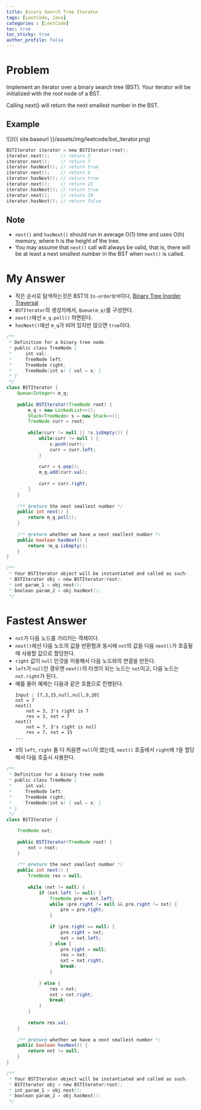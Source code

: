 ```yaml
---
title: Binary Search Tree Iterator
tags: [LeetCode, Java]
categories : [LeetCode]
toc: true
toc_sticky: true
author_profile: false
---
```


# Problem

Implement an iterator over a binary search tree (BST). Your iterator will be initialized with the root node of a BST.

Calling next() will return the next smallest number in the BST.

## Example

![]({{ site.baseurl }}/assets/img/leetcode/bst_iterator.png)

```swift
BSTIterator iterator = new BSTIterator(root);
iterator.next();    // return 3
iterator.next();    // return 7
iterator.hasNext(); // return true
iterator.next();    // return 9
iterator.hasNext(); // return true
iterator.next();    // return 15
iterator.hasNext(); // return true
iterator.next();    // return 20
iterator.hasNext(); // return false
```

## Note

* `next()` and `hasNext()` should run in average O(1) time and uses O(h) memory, where h is the height of the tree.
* You may assume that `next()` call will always be valid, that is, there will be at least a next smallest number in the BST when `next()` is called.

# My Answer
  
* 작은 순서로 탐색하는것은 BST의 `In-order탐색`이다, [Binary Tree Inorder Traversal](binary_tree_inorder_traversal.md) 
* `BSTIterator`의 생성자에서, `Queue(m_q)`를 구성한다.
* `next()`에선 `m_q.poll()` 하면된다.
* `hasNext()`에선 `m_q`가 비어 있지만 않으면 `true`이다.

```java
/**
 * Definition for a binary tree node.
 * public class TreeNode {
 *     int val;
 *     TreeNode left;
 *     TreeNode right;
 *     TreeNode(int x) { val = x; }
 * }
 */
class BSTIterator {
    Queue<Integer> m_q;
    
    public BSTIterator(TreeNode root) {
        m_q = new LinkedList<>();
        Stack<TreeNode> s = new Stack<>();
        TreeNode curr = root;
        
        while(curr != null || !s.isEmpty()) {
            while(curr != null ) {                
                s.push(curr);
                curr = curr.left;
            }
            
            curr = s.pop();
            m_q.add(curr.val);
            
            curr = curr.right;
        }            
    }
    
    /** @return the next smallest number */
    public int next() {
        return m_q.poll();
    }
    
    /** @return whether we have a next smallest number */
    public boolean hasNext() {
        return !m_q.isEmpty();
    }
}

/**
 * Your BSTIterator object will be instantiated and called as such:
 * BSTIterator obj = new BSTIterator(root);
 * int param_1 = obj.next();
 * boolean param_2 = obj.hasNext();
 */
```

# Fastest Answer

* `nxt`가 다음 노드를 가리키는 객체이다.
* `next()`에선 다음 노드의 값을 반환함과 동시에 `nxt`의 값을 다음 `next()`가 호출될때 사용할 값으로 할당한다.
* `right` 값이 `null` 인것을 이용해서 다음 노드와의 연결을 만든다.
* `left`가 `null`인 경우엔 `next()`의 타겟이 되는 노드는 `nxt`이고, 다음 노드는 `nxt.right`가 된다.
* 예를 들어 예제는 다음과 같은 흐름으로 진행된다.
    ```
    Input : [7,3,15,null,null,9,20]
    nxt = 7
    next()
        nxt = 3, 3's right is 7
        res = 3, nxt = 7
    next()
        nxt = 7, 3's right is null
        res = 7, nxt = 15
    ...
    ```
* `3`의 `left`, `right` 둘 다 처음엔 `null`이 였는데, `next()` 호출에서 `right`에 `7`을 할당해서 다음 호출시 사용한다.
  
```java
/**
 * Definition for a binary tree node.
 * public class TreeNode {
 *     int val;
 *     TreeNode left;
 *     TreeNode right;
 *     TreeNode(int x) { val = x; }
 * }
 */
class BSTIterator {

    TreeNode nxt;
    
    public BSTIterator(TreeNode root) {
        nxt = root;
    }
    
    /** @return the next smallest number */
    public int next() {
        TreeNode res = null;
        
        while (nxt != null) {
            if (nxt.left != null) {
                TreeNode pre = nxt.left;
                while (pre.right != null && pre.right != nxt) {
                    pre = pre.right;
                }
                
                if (pre.right == null) {
                    pre.right = nxt;
                    nxt = nxt.left;
                } else {
                    pre.right = null;
                    res = nxt;
                    nxt = nxt.right;
                    break;
                }
                
            } else {
                res = nxt;
                nxt = nxt.right;
                break;
            }
        }
        
        return res.val;
    }
    
    /** @return whether we have a next smallest number */
    public boolean hasNext() {
        return nxt != null;
    }
}

/**
 * Your BSTIterator object will be instantiated and called as such:
 * BSTIterator obj = new BSTIterator(root);
 * int param_1 = obj.next();
 * boolean param_2 = obj.hasNext();
 */
```

